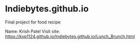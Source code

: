 # Indiebytes.github.io
Final project for food recipe 






Name: Krish Patel
Visit site: https://kvp1124.github.io/Indiebytes.github.io/Lunch_Brunch.html 

